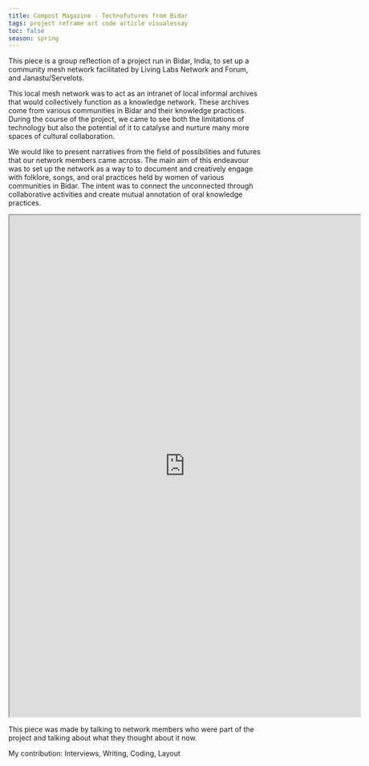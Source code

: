 ```yaml
---
title: Compost Magazine - Technofutures from Bidar
tags: project reframe art code article visualessay
toc: false
season: spring
---
```

This piece is a group reflection of a project run in Bidar, India, to set up a community mesh network facilitated by Living Labs Network and Forum, and Janastu/Servelots.

This local mesh network was to act as an intranet of local informal archives that would collectively function as a knowledge network. These archives come from various communities in Bidar and their knowledge practices. During the course of the project, we came to see both the limitations of technology but also the potential of it to catalyse and nurture many more spaces of cultural collaboration.

We would like to present narratives from the field of possibilities and futures that our network members came across. The main aim of this endeavour was to set up the network as a way to to document and creatively engage with folklore, songs, and oral practices held by women of various communities in Bidar. The intent was to connect the unconnected through collaborative activities and create mutual annotation of oral knowledge practices.

<iframe src="https://one.compost.digital/fertile-technofutures-from-bidar/" width="700" height="1000" class="resize-vertical"></iframe>

This piece was made by talking to network members who were part of the project and talking about what they thought about it now.



My contribution: Interviews, Writing, Coding, Layout
